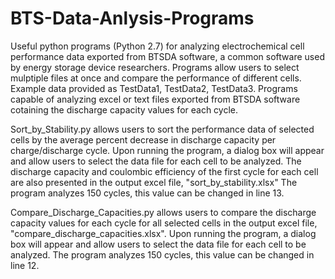 # BTS-Data-Anlysis-Programs
Useful python programs (Python 2.7) for analyzing electrochemical cell performance data exported from BTSDA software, a common software used  by energy storage device researchers. Programs allow users to select mulptiple files at once and compare the performance of different cells.
Example data provided as TestData1, TestData2, TestData3.
Programs capable of analyzing excel or text files exported from BTSDA software cotaining the discharge capacity values for each cycle.

Sort_by_Stability.py allows users to sort the performance data of selected cells by the average percent decrease in discharge capacity per charge/discharge cycle. Upon running the program, a dialog box will appear and allow users to select the data file for each cell to be analyzed. The discharge capacity and coulombic efficiency of the first cycle for each cell are also presented in the output excel file, "sort_by_stability.xlsx" The program analyzes 150 cycles, this value can be changed in line 13.

Compare_Discharge_Capacities.py allows users to compare the discharge capacity values for each cycle for all selected cells in the output excel file, "compare_discharge_capacities.xlsx". Upon running the program, a dialog box will appear and allow users to select the data file for each cell to be analyzed. The program analyzes 150 cycles, this value can be changed in line 12.
